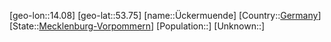 ﻿---
location: [53.75,14.08]
type: City
tags:
- geo/City


SpocWebEntityId: 35896
isDeleted: false
confidential: public

---
[geo-lon::14.08]
[geo-lat::53.75]
[name::Ückermuende]
[Country::[Germany](geo/Continent/Europe/Germany.md)]
[State::[Mecklenburg-Vorpommern](geo/Continent/Europe/Germany/Mecklenburg-Vorpommern.md)]
[Population::]
[Unknown::]


